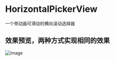 # HorizontalPickerView
一个带动画可滑动的横向滚动选择器

效果预览，两种方式实现相同的效果
---------------------------------  

![image](https://github.com/silladus/HorizontalPickerView/blob/master/HorizontalPickerView/img/ezgif.com-video-to-gif.gif)